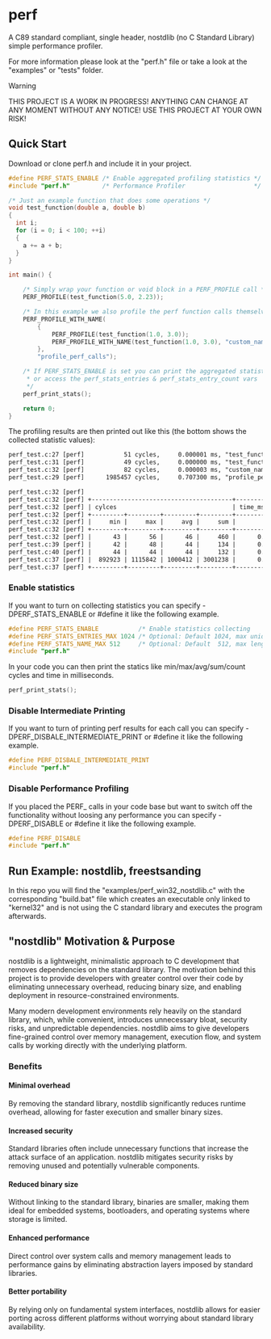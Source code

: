 # perf
A C89 standard compliant, single header, nostdlib (no C Standard Library) simple performance profiler.

For more information please look at the "perf.h" file or take a look at the "examples" or "tests" folder.

> [!WARNING]
> THIS PROJECT IS A WORK IN PROGRESS! ANYTHING CAN CHANGE AT ANY MOMENT WITHOUT ANY NOTICE! USE THIS PROJECT AT YOUR OWN RISK!

## Quick Start

Download or clone perf.h and include it in your project.

```C
#define PERF_STATS_ENABLE /* Enable aggregated profiling statistics */
#include "perf.h"         /* Performance Profiler                   */

/* Just an example function that does some operations */
void test_function(double a, double b)
{
  int i;
  for (i = 0; i < 100; ++i)
  {
    a += a + b;
  }
}

int main() {

    /* Simply wrap your function or void block in a PERF_PROFILE call */
    PERF_PROFILE(test_function(5.0, 2.23));

    /* In this example we also profile the perf function calls themselv and give it a name */
    PERF_PROFILE_WITH_NAME(
        {
            PERF_PROFILE(test_function(1.0, 3.0));
            PERF_PROFILE_WITH_NAME(test_function(1.0, 3.0), "custom_name");
        },
        "profile_perf_calls");

    /* If PERF_STATS_ENABLE is set you can print the aggregated statistics 
     * or access the perf_stats_entries & perf_stats_entry_count vars 
     */
    perf_print_stats();

    return 0;
}
```

The profiling results are then printed out like this (the bottom shows the collected statistic values):

```txt
perf_test.c:27 [perf]           51 cycles,     0.000001 ms, "test_function(5.0, 2.23)"
perf_test.c:31 [perf]           49 cycles,     0.000000 ms, "test_function(1.0, 3.0)"
perf_test.c:32 [perf]           82 cycles,     0.000003 ms, "custom_name"
perf_test.c:29 [perf]      1985457 cycles,     0.707300 ms, "profile_perf_calls"

perf_test.c:32 [perf]
perf_test.c:32 [perf] +---------------------------------------+-------------------------------------------------------+
perf_test.c:32 [perf] | cylces                                | time_ms                                               |
perf_test.c:32 [perf] +---------+---------+---------+---------+-------------+-------------+-------------+-------------+
perf_test.c:32 [perf] |     min |     max |     avg |     sum |         min |         max |         avg |         sum |
perf_test.c:32 [perf] +---------+---------+---------+---------+-------------+-------------+-------------+-------------+
perf_test.c:32 [perf] |      43 |      56 |      46 |     460 |      0.0000 |      0.0001 |      0.0000 |      0.0004 |   10 x test_function(5.0, 2.23) 
perf_test.c:39 [perf] |      42 |      48 |      44 |     134 |      0.0000 |      0.0001 |      0.0000 |      0.0001 |    3 x test_function(1.0, 3.0) 
perf_test.c:40 [perf] |      44 |      44 |      44 |     132 |      0.0000 |      0.0000 |      0.0000 |      0.0000 |    3 x custom_name
perf_test.c:37 [perf] |  892923 | 1115842 | 1000412 | 3001238 |      0.3181 |      0.3975 |      0.3565 |      1.0695 |    3 x profile_perf_calls     
perf_test.c:37 [perf] +---------+---------+---------+---------+-------------+-------------+-------------+-------------+
```

### Enable statistics
If you want to turn on collecting statistics you can specify -DPERF_STATS_ENABLE or #define it like the following example.

```C
#define PERF_STATS_ENABLE           /* Enable statistics collecting                                                       */
#define PERF_STATS_ENTRIES_MAX 1024 /* Optional: Default 1024, max unique (file+line+function name) combinations to store */
#define PERF_STATS_NAME_MAX 512     /* Optional: Default  512, max lenght of the function name                            */ 
#include "perf.h"
```

In your code you can then print the statics like min/max/avg/sum/count cycles and time in milliseconds.

```C
perf_print_stats();
```

### Disable Intermediate Printing
If you want to turn of printing perf results for each call you can specify -DPERF_DISBALE_INTERMEDIATE_PRINT or #define it like the following example.

```C
#define PERF_DISBALE_INTERMEDIATE_PRINT
#include "perf.h"
```

### Disable Performance Profiling
If you placed the PERF_ calls in your code base but want to switch off the functionality without loosing any performance you can specify -DPERF_DISABLE or #define it like the following example.

```C
#define PERF_DISABLE
#include "perf.h"
```

## Run Example: nostdlib, freestsanding

In this repo you will find the "examples/perf_win32_nostdlib.c" with the corresponding "build.bat" file which
creates an executable only linked to "kernel32" and is not using the C standard library and executes the program afterwards.

## "nostdlib" Motivation & Purpose

nostdlib is a lightweight, minimalistic approach to C development that removes dependencies on the standard library. The motivation behind this project is to provide developers with greater control over their code by eliminating unnecessary overhead, reducing binary size, and enabling deployment in resource-constrained environments.

Many modern development environments rely heavily on the standard library, which, while convenient, introduces unnecessary bloat, security risks, and unpredictable dependencies. nostdlib aims to give developers fine-grained control over memory management, execution flow, and system calls by working directly with the underlying platform.

### Benefits

#### Minimal overhead
By removing the standard library, nostdlib significantly reduces runtime overhead, allowing for faster execution and smaller binary sizes.

#### Increased security
Standard libraries often include unnecessary functions that increase the attack surface of an application. nostdlib mitigates security risks by removing unused and potentially vulnerable components.

#### Reduced binary size
Without linking to the standard library, binaries are smaller, making them ideal for embedded systems, bootloaders, and operating systems where storage is limited.

#### Enhanced performance
Direct control over system calls and memory management leads to performance gains by eliminating abstraction layers imposed by standard libraries.

#### Better portability
By relying only on fundamental system interfaces, nostdlib allows for easier porting across different platforms without worrying about standard library availability.
